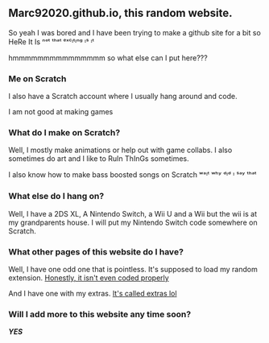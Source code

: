 ## Marc92020.github.io, this random website.

So yeah I was bored and I have been trying to make a github site for a bit so HeRe It Is ⁿᵒᵗ ᵗʰᵃᵗ ᵉˣᶜᶦᵗᶦⁿᵍ ᶦˢ ᶦᵗ

hmmmmmmmmmmmmmmm so what else can I put here???

### Me on Scratch

I also have a Scratch account where I usually hang around and code.

I am not good at making games

### What do I make on Scratch?

Well, I mostly make animations or help out with game collabs. I also sometimes do art and I like to RuIn ThInGs sometimes.

I also know how to make bass boosted songs on Scratch ʷᵃᶦᵗ ʷʰʸ ᵈᶦᵈ ᶦ ˢᵃʸ ᵗʰᵃᵗ

### What else do I hang on?

Well, I have a 2DS XL, A Nintendo Switch, a Wii U and a Wii but the wii is at my grandparents house. I will put my Nintendo Switch code somewhere on Scratch.

### What other pages of this website do I have?

Well, I have one odd one that is pointless. It's supposed to load my random extension. [Honestly, it isn't even coded properly](https://marc92020.github.io/random-scratch-extension/)

And I have one with my extras. [It's called extras lol](https://marc92020.github.io/extra-website-stuff/)

### Will I add more to this website any time soon?

**_YES_**
